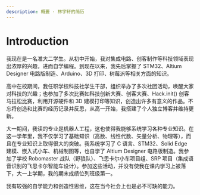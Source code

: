 ```yaml
---
description: 概要 · 林宇轩的简历
---
```


# Introduction

我现在是一名准大二学生。从初中开始，我对集成电路、创客制作等科技领域表现出浓厚的兴趣，进而自学编程。到现在以来，我先后掌握了 STM32、Altium Designer 电路版制造、Arduino、3D 打印、树莓派等相关方面的知识。

高中在校期间，我任职学校科技社学生干部，组织举办了多次社团活动，唤醒大家对科技的兴趣；也参加了多次比赛如科技创新大赛、创客大赛、Hack.init\(\) 创客马拉松比赛，利用开源硬件和 3D 建模打印等知识，创造出许多有意义的作品。不忘将创造和比赛的经历记录并反思，从高一开始，我搭建了个人独立博客并维持更新。

大一期间，我读的专业是机器人工程，这也使得我能够系统学习各种专业知识。在这一学年里，我不仅学习了基础知识（高数、线性代数、矢量分析、物理等），而且在专业知识上取得很大的突破。我系统学习了 C 语言、STM32、Solid Edge 建模、嵌入式小车、机械制图等，也自学了 Altium Designer 电路版制造。我参加了学校 Robomaster 战队（野狼队）、飞思卡尔小车项目组、SRP 项目（集成语音识别的飞思卡尔智能车设计）。参加这些活动，并没有使我在课内学习上被落下，大一上学期，我的期末成绩位列班级第一。

我有较强的自学能力和创造性思维，这在当今社会上也是必不可缺的能力。



